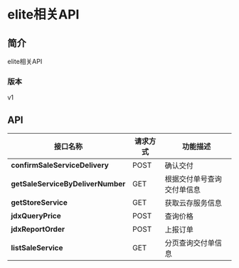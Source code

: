 # elite相关API


## 简介
elite相关API


### 版本
v1


## API
|接口名称|请求方式|功能描述|
|---|---|---|
|**confirmSaleServiceDelivery**|POST|确认交付|
|**getSaleServiceByDeliverNumber**|GET|根据交付单号查询交付单信息|
|**getStoreService**|GET|获取云存服务信息|
|**jdxQueryPrice**|POST|查询价格|
|**jdxReportOrder**|POST|上报订单|
|**listSaleService**|GET|分页查询交付单信息|
